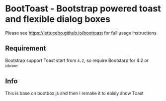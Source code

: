 # BootToast - Bootstrap powered toast and flexible dialog boxes

Please see https://lettucebo.github.io/boottoast for full usage instructions

## Requirement

Bootstrap support Toast start from `4.2`, so require Bootstarp for 4.2 or above

## Info

This is base on bootbox.js and then I remake it to eaisly show Toast
